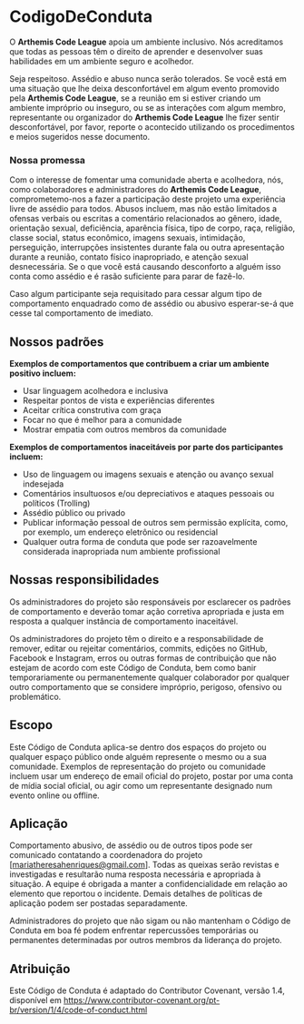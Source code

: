 # CodigoDeConduta

O **Arthemis Code League** apoia um ambiente inclusivo. Nós acreditamos que todas as pessoas têm o direito de aprender 
e desenvolver suas habilidades em um ambiente seguro e acolhedor.

Seja respeitoso. Assédio e abuso nunca serão tolerados. Se você está em uma situação que lhe deixa desconfortável em 
algum evento promovido pela **Arthemis Code League**, se a reunião em si estiver criando um ambiente impróprio ou 
inseguro, ou se as interações com algum membro, representante ou organizador do **Arthemis Code League** lhe fizer 
sentir desconfortável, por favor, reporte o acontecido utilizando os procedimentos e meios sugeridos nesse documento.

### Nossa promessa
Com o interesse de fomentar uma comunidade aberta e acolhedora, nós, como colaboradores e administradores do **Arthemis 
Code League**, comprometemo-nos a fazer a participação deste projeto uma experiência livre de assédio para todos. Abusos 
incluem, mas não estão limitados a ofensas verbais ou escritas a comentário relacionados ao gênero, idade, orientação 
sexual, deficiência, aparência física, tipo de corpo, raça, religião, classe social, status econômico, imagens sexuais, 
intimidação, perseguição, interrupções insistentes durante fala ou outra apresentação durante a reunião, contato físico 
inapropriado, e atenção sexual desnecessária. Se o que você está causando desconforto a alguém isso conta como assédio e 
é rasão suficiente para parar de fazê-lo.

Caso algum participante seja requisitado para cessar algum tipo de comportamento enquadrado como de assédio ou abusivo 
esperar-se-á que cesse tal comportamento de imediato.

## Nossos padrões

**Exemplos de comportamentos que contribuem a criar um ambiente positivo incluem:**

* Usar linguagem acolhedora e inclusiva
* Respeitar pontos de vista e experiências diferentes
* Aceitar crítica construtiva com graça
* Focar no que é melhor para a comunidade
* Mostrar empatia com outros membros da comunidade

**Exemplos de comportamentos inaceitáveis por parte dos participantes incluem:**

* Uso de linguagem ou imagens sexuais e atenção ou avanço sexual indesejada
* Comentários insultuosos e/ou depreciativos e ataques pessoais ou políticos (Trolling)
* Assédio público ou privado
* Publicar informação pessoal de outros sem permissão explícita, como, por exemplo, um endereço eletrônico ou residencial
* Qualquer outra forma de conduta que pode ser razoavelmente considerada inapropriada num ambiente profissional

## Nossas responsibilidades

Os administradores do projeto são responsáveis por esclarecer os padrões de comportamento e deverão tomar ação corretiva apropriada e justa em resposta a qualquer instância de comportamento inaceitável.

Os administradores do projeto têm o direito e a responsabilidade de remover, editar ou rejeitar comentários, commits, edições no GitHub, Facebook e Instagram, erros ou outras formas de contribuição que não estejam de acordo com este Código de Conduta, bem como banir temporariamente ou permanentemente qualquer colaborador por qualquer outro comportamento que se considere impróprio, perigoso, ofensivo ou problemático.

## Escopo

Este Código de Conduta aplica-se dentro dos espaços do projeto ou qualquer espaço público onde alguém represente o mesmo ou a sua comunidade. Exemplos de representação do projeto ou comunidade incluem usar um endereço de email oficial do projeto, postar por uma conta de mídia social oficial, ou agir como um representante designado num evento online ou offline. 

## Aplicação

Comportamento abusivo, de assédio ou de outros tipos pode ser comunicado contatando a coordenadora do projeto [mariatheresahenriques@gmail.com]. Todas as queixas serão revistas e investigadas e resultarão numa resposta necessária e apropriada à situação. A equipe é obrigada a manter a confidencialidade em relação ao elemento que reportou o incidente. Demais detalhes de políticas de aplicação podem ser postadas separadamente.

Administradores do projeto que não sigam ou não mantenham o Código de Conduta em boa fé podem enfrentar repercussões temporárias ou permanentes determinadas por outros membros da liderança do projeto.

## Atribuição

Este Código de Conduta é adaptado do Contributor Covenant, versão 1.4, disponível em https://www.contributor-covenant.org/pt-br/version/1/4/code-of-conduct.html
